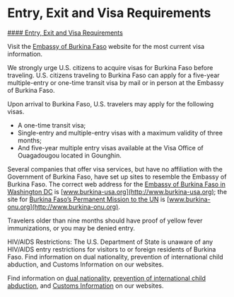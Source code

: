 # Entry, Exit and Visa Requirements

[#### Entry, Exit and Visa Requirements](javascript:void(0); "Entry, Exit and Visa Requirements")

Visit the [Embassy of Burkina Faso](http://burkina-usa.org/the-embasy/visas/) website for the most current visa information.

We strongly urge U.S. citizens to acquire visas for Burkina Faso before traveling. U.S. citizens traveling to Burkina Faso can apply for a five-year multiple-entry or one-time transit visa by mail or in person at the Embassy of Burkina Faso.

Upon arrival to Burkina Faso, U.S. travelers may apply for the following visas.

* A one-time transit visa;
* Single-entry and multiple-entry visas with a maximum validity of three months;
* And five-year multiple entry visas available at the Visa Office of Ouagadougou located in Gounghin.

Several companies that offer visa services, but have no affiliation with the Government of Burkina Faso, have set up sites to resemble the Embassy of Burkina Faso. The correct web address for the [Embassy of Burkina Faso in Washington DC](http://www.burkina-usa.org) is [www.burkina-usa.org](http://www.burkina-usa.org); the site for [Burkina Faso’s Permanent Mission to the UN](http://www.burkina-onu.org) is [www.burkina-onu.org](http://www.burkina-onu.org).

Travelers older than nine months should have proof of yellow fever immunizations, or you may be denied entry.

HIV/AIDS Restrictions: The U.S. Department of State is unaware of any HIV/AIDS entry restrictions for visitors to or foreign residents of Burkina Faso. Find information on dual nationality, prevention of international child abduction, and Customs Information on our websites.

Find information on [dual nationality](https://travel.state.gov/content/travel/en/international-travel/before-you-go/travelers-with-special-considerations/Dual-Nationality-Travelers.html "http://travel.state.gov/travel/cis_pa_tw/cis/cis_1753.html"), [prevention of international child abduction](https://travel.state.gov/content/childabduction/en/preventing.html "http://travel.state.gov/abduction/prevention/prevention_560.html"), and [Customs Information](https://travel.state.gov/content/passports/en/go/customs.html) on our websites.